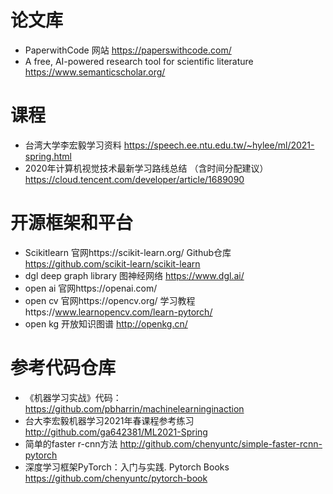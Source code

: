 # 论文库
* PaperwithCode 网站  https://paperswithcode.com/
* A free, AI-powered research tool for scientific literature https://www.semanticscholar.org/
# 课程
* 台湾大学李宏毅学习资料
https://speech.ee.ntu.edu.tw/~hylee/ml/2021-spring.html
* 2020年计算机视觉技术最新学习路线总结 （含时间分配建议）https://cloud.tencent.com/developer/article/1689090
# 开源框架和平台
* Scikitlearn 官网https://scikit-learn.org/ Github仓库 https://github.com/scikit-learn/scikit-learn  
* dgl  deep graph library 图神经网络 https://www.dgl.ai/
* open ai   官网https://openai.com/
* open cv   官网https://opencv.org/  学习教程https://www.learnopencv.com/learn-pytorch/
* open kg 开放知识图谱 http://openkg.cn/
# 参考代码仓库
* 《机器学习实战》代码： https://github.com/pbharrin/machinelearninginaction
* 台大李宏毅机器学习2021年春课程参考练习 http://github.com/ga642381/ML2021-Spring
* 简单的faster r-cnn方法 http://github.com/chenyuntc/simple-faster-rcnn-pytorch
* 深度学习框架PyTorch：入门与实践. Pytorch Books https://github.com/chenyuntc/pytorch-book